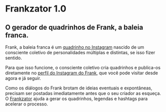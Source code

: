 # Frankzator 1.0
## O gerador de quadrinhos de Frank, a baleia franca.

Frank, a baleia franca é um [quadrinho no Instagram](https://www.instagram.com/frankabaleiafranca/) nascido de um consciente coletivo de personalidades múltiplas e distintas, se isso fizer sentido.

Para que isso funcione, o consciente coletivo cria quadrinhos e publica-os diretamente no [perfil do Instagram do Frank](https://www.instagram.com/frankabaleiafranca/), que você pode visitar desde agora e já seguir.

Como os diálogos do Frank brotam de ideias eventuais e expontâneas, precisam ser postadas imediatamente antes que o seu criador as esqueça. O [Frankzator](https://frank.demiandiy.com/) ajuda a gerar os quadrinhos, legendas e hashtags para acelerar o processo.